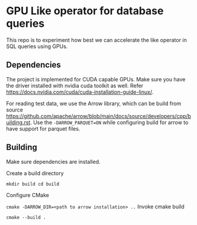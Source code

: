 # GPU Like operator for database queries

This repo is to experiment how best we can accelerate the like operator in SQL queries using GPUs.

## Dependencies

The project is implemented for CUDA capable GPUs. Make sure you have the driver installed with nvidia cuda toolkit as well. 
Refer https://docs.nvidia.com/cuda/cuda-installation-guide-linux/.

For reading test data, we use the Arrow library, which can be build from source https://github.com/apache/arrow/blob/main/docs/source/developers/cpp/building.rst.
Use the `-DARROW_PARQUET=ON` while configuring build for arrow to have support for parquet files. 

## Building

Make sure dependencies are installed.

Create a build directory

``
mkdir build
cd build
``

Configure CMake

``
cmake -DARROW_DIR=<path to arrow installation> ..
``
Invoke cmake build


``
cmake --build .
``